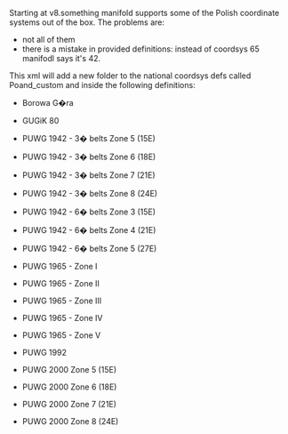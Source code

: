 Starting at v8.something manifold supports some of the Polish coordinate systems out of the box.
The problems are:
- not all of them
- there is a mistake in provided definitions: instead of coordsys 65 manifodl says it's 42.

This xml will add a new folder to the national coordsys defs called Poand_custom and inside the following definitions:

- Borowa G�ra

- GUGiK 80

- PUWG 1942 - 3� belts Zone 5 (15E)
- PUWG 1942 - 3� belts Zone 6 (18E)
- PUWG 1942 - 3� belts Zone 7 (21E)
- PUWG 1942 - 3� belts Zone 8 (24E)

- PUWG 1942 - 6� belts Zone 3 (15E)
- PUWG 1942 - 6� belts Zone 4 (21E)
- PUWG 1942 - 6� belts Zone 5 (27E)

- PUWG 1965 - Zone I
- PUWG 1965 - Zone II
- PUWG 1965 - Zone III
- PUWG 1965 - Zone IV
- PUWG 1965 - Zone V

- PUWG 1992

- PUWG 2000 Zone 5 (15E)
- PUWG 2000 Zone 6 (18E)
- PUWG 2000 Zone 7 (21E)
- PUWG 2000 Zone 8 (24E)
